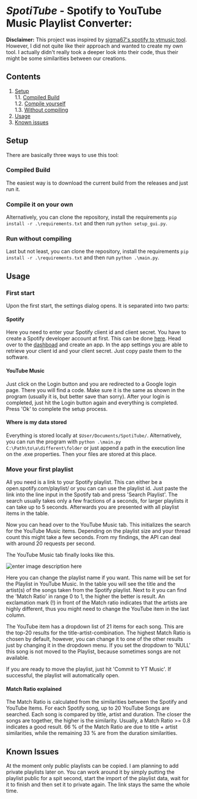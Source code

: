 # *SpotiTube* - Spotify to YouTube Music Playlist Converter: 

**Disclaimer:** This project was inspired by [sigma67's spotify to ytmusic tool](https://github.com/sigma67/spotify_to_ytmusic). 
However, I did not quite like their approach and wanted to create my own tool. I actually didn't really took a deeper look into their code, thus their might be some similarities between our creations. 

## Contents

 1. [Setup](#setup)<br>
	 1.1. [Compiled Build](#compiled-build) <br>
	 1.2. [Compile yourself](#compile-it-on-your-own) <br>
	 1.3. [Without compiling](#run-without-compiling) <br>
2. [Usage](#usage)
3. [Known issues](#known-issues)

## Setup

There are basically three ways to use this tool:

 ### Compiled Build
 The easiest way is to download the current build from the releases and just run it.

### Compile it on your own
Alternatively, you can clone the repository, install the requirements `pip install -r .\requirements.txt` and then run `python setup_gui.py`.

### Run without compiling
Last but not least, you can clone the repository, install the requirements `pip install -r .\requirements.txt` and then run `python .\main.py`.

## Usage
### First start
Upon the first start, the settings dialog opens. 
It is separated into two parts:

#### Spotify
Here you need to enter your Spotify client id and client secret. You have to create a Spotify developer account at first. This can be done [here](https://developer.spotify.com/). Head over to the [dashboad](https://developer.spotify.com/dashboard) and create an app. In the app settings you are able to retrieve your client id and your client secret. Just copy paste them to the software.

#### YouTube Music
 Just click on the Login button and you are redirected to a Google login page. There you will find a code. Make sure it is the same as shown in the program (usually it is, but better save than sorry). After your login is completed, just hit the Login button again and everything is completed. 
 Press 'Ok' to complete the setup process.

#### Where is my data stored
Everything is stored locally at `$User/Documents/SpotiTube/`. Alternatively, you can run the program with `python .\main.py C:\Path\to\a\different\folder` or just append a path in the execution line on the .exe properties. Then your files are stored at this place.

### Move your first playlist
All you need is a link to your Spotify playlist. This can either be a open.spotify.com/playlist/ or you can can use the playlist id. 
Just paste the link into the line input in the Spotify tab and press 'Search Playlist'. The search usually takes only a few fractions of a seconds, for larger playlists it can take up to 5 seconds. 
Afterwards you are presented with all playlist items in the table. 

Now you can head over to the YouTube Music tab. This initializes the search for the YouTube Music items. Depending on the playlist size and your thread count this might take a few seconds. From my findings, the API can deal with around 20 requests per second.

The YouTube Music tab finally looks like this.

![enter image description here](https://imgur.com/5vrGhdv.png)

Here you can change the playlist name if you want. This name will be set for the Playlist in YouTube Music. 
In the table you will see the title and the artist(s) of the songs taken from the Spotify playlist. Next to it you can find the 'Match Ratio' in range 0 to 1, the higher the better is result. An exclamation mark (!) in front of the Match ratio indicates that the artists are highly different, thus you might need to change the YouTube item in the last column. 

The YouTube item has a dropdown list of 21 items for each song. This are the top-20 results for the title-artist-combination. The highest Match Ratio is chosen by default, however, you can change it to one of the other results just by changing it in the dropdown menu. If you set the dropdown to 'NULL' this song is not moved to the Playlist, because sometimes songs are not available. 

If you are ready to move the playlist, just hit 'Commit to YT Music'. If successful, the playlist will automatically open. 

#### Match Ratio explained
The Match Ratio is calculated from the similarities between the Spotify and YouTube Items. For each Spotify song, up to 20 YouTube Songs are searched. Each song is compared by title, artist and duration. The closer the songs are together, the higher is the similarity. Usually, a Match Ratio >= 0.8 indicates a good result. 
66 % of the Match Ratio are due to title + artist similarities, while the remaining 33 % are from the duration similarities. 

## Known Issues
At the moment only public playlists can be copied. I am planning to add private playlists later on. You can work around it by simply putting the playlist public for a spit second, start the import of the playlist data, wait for it to finish and then set it to private again. The link stays the same the whole time. 
